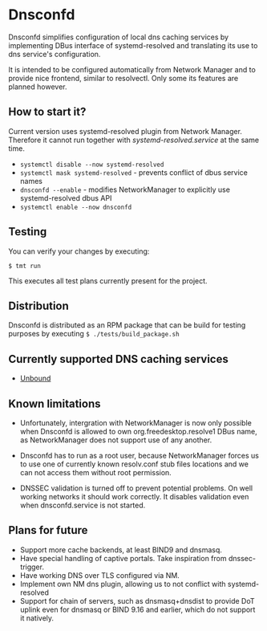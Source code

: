 # Dnsconfd

Dnsconfd simplifies configuration of local dns caching services by
implementing DBus interface of systemd-resolved and translating its
use to dns service's configuration.

It is intended to be configured automatically from Network Manager and
to provide nice frontend, similar to resolvectl. Only some its features
are planned however.

## How to start it?

Current version uses systemd-resolved plugin from Network Manager. Therefore it cannot run
together with *systemd-resolved.service* at the same time.

- ``systemctl disable --now systemd-resolved``
- ``systemctl mask systemd-resolved`` - prevents conflict of dbus service names
- ``dnsconfd --enable`` - modifies NetworkManager to explicitly use systemd-resolved dbus API
- ``systemctl enable --now dnsconfd``

## Testing

You can verify your changes by executing:

```
$ tmt run
```

This executes all test plans currently present for the project.

## Distribution

Dnsconfd is distributed as an RPM package that can be build for testing
purposes by executing `$ ./tests/build_package.sh`

## Currently supported DNS caching services

 - [Unbound](https://nlnetlabs.nl/projects/unbound/about/)

## Known limitations

 - Unfortunately, intergration with NetworkManager is now only possible
   when Dnsconfd is allowed to own org.freedesktop.resolve1 DBus name,
   as NetworkManager does not support use of any another.

 - Dnsconfd has to run as a root user, because NetworkManager forces us
   to use one of currently known resolv.conf stub files locations and
   we can not access them without root permission.

 - DNSSEC validation is turned off to prevent potential problems. On well
   working networks it should work correctly. It disables validation even when
   dnsconfd.service is not started.

## Plans for future

 - Support more cache backends, at least BIND9 and dnsmasq.
 - Have special handling of captive portals. Take inspiration from dnssec-trigger.
 - Have working DNS over TLS configured via NM.
 - Implement own NM dns plugin, allowing us to not conflict with systemd-resolved
 - Support for chain of servers, such as dnsmasq+dnsdist to provide DoT uplink even
   for dnsmasq or BIND 9.16 and earlier, which do not support it natively.
